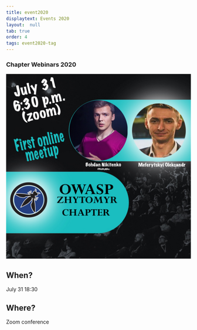 ```yaml
---
title: event2020
displaytext: Events 2020
layout:  null
tab: true
order: 4
tags: event2020-tag
---
```


### Chapter Webinars 2020

![OWASP ZHYTOMYR 2020](assets/images/meetup/owasp_promo31.jpg "OWASP Zhytomyr 2020")

## When?
July 31
18:30

## Where?
Zoom conference